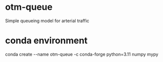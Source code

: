 # otm-queue
Simple queueing model for arterial traffic

# conda environment
conda create --name otm-queue -c conda-forge python=3.11 numpy mypy
